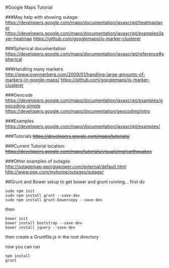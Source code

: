 #Google Maps Tutorial

###May help with showing outage:
https://developers.google.com/maps/documentation/javascript/heatmaplayer
https://developers.google.com/maps/documentation/javascript/examples/layer-heatmap
https://github.com/googlemaps/js-marker-clusterer

###Spherical documentation
https://developers.google.com/maps/documentation/javascript/reference#spherical

###Handling many markers
http://www.svennerberg.com/2009/01/handling-large-amounts-of-markers-in-google-maps/
https://github.com/googlemaps/js-marker-clusterer

###Geocode
https://developers.google.com/maps/documentation/javascript/examples/geocoding-simple
https://developers.google.com/maps/documentation/geocoding/intro

###Examples
https://developers.google.com/maps/documentation/javascript/examples/

###Tutorials
~~https://developers.google.com/maps/tutorials/~~

###Current Tutorial location:
~~https://developers.google.com/maps/tutorials/visualizing/earthquakes~~

###Other examples of outages
http://outagemap.georgiapower.com/external/default.html
http://www.pge.com/myhome/outages/outage/

##Grunt and Bower setup
to get bower and grunt running... first do

	sudo npm init
	sudo npm install grunt --save-dev
	sudo npm install grunt-bowercopy --save-dev

then

	bower init
	bower install bootstrap --save-dev
	bower install jquery --save-dev

then create a Gruntfile.js in the root directory

now you can run

	npm install
	grunt
